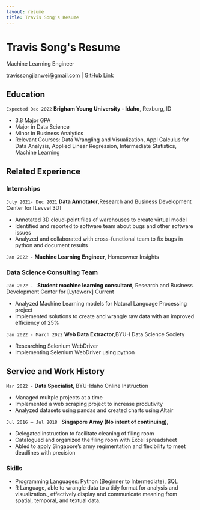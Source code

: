 ```yaml
---
layout: resume
title: Travis Song's Resume
---
```

# Travis Song's Resume
Machine Learning Engineer 

<div id="webaddress">
<a href="travissongjianwei@gmail.com">travissongjianwei@gmail.com</a>
| <a href="https://github.com/Travis-Song-Data">GitHub Link</a>
</div>

<!-- https://www.monique.tech/the-art-of-markdown -->


## Education

`Expected Dec 2022`
__Brigham Young University - Idaho__, Rexburg, ID

- 3.8 Major GPA
- Major in Data Science
- Minor in Business Analytics
- Relevant Courses: Data Wrangling and Visualization, Appl Calculus for Data Analysis, Applied Linear Regression, Intermediate Statistics, Machine Learning

## Related Experience

### Internships

`July 2021- Dec 2021`
__Data Annotator__,Research and Business Development Center for [Levvel 3D]

- Annotated 3D cloud-point files of warehouses to create virtual model
- Identified and reported to software team about bugs and other software issues
- Analyzed and collaborated with cross-functional team to fix bugs in python and document results

`Jan 2022 -`
__Machine Learning Engineer__, Homeowner Insights


### Data Science Consulting Team

`Jan 2022 - `
__Student machine learning consultant__, Research and Business Development Center for [Lyteworx] Current

- Analyzed Machine Learning models for Natural Language Processing project
- Implemented solutions to create and wrangle raw data with an improved efficiency of 25%


`Jan 2022 - March 2022`
__Web Data Extractor__,BYU-I Data Science Society

- Researching Selenium WebDriver
- Implementing Selenium WebDriver using python 

## Service and Work History

`Mar 2022 -`
__Data Specialist__, BYU-Idaho Online Instruction

- Managed multple projects at a time 
- Implemented a web scraping project to increase produtivity
- Analyzed datasets using pandas and created charts using Altair

`Jul 2016 – Jul 2018 `
__Singapore Army (No intent of continuing)__, 

- Delegated instruction to facilitate cleaning of filing room
- Catalogued and organized the filing room with Excel spreadsheet
- Abled to apply Singapore’s army regimentation and flexibility to meet deadlines with precision

### Skills

- Programming Languages: Python (Beginner to Intermediate), SQL 
- R Language, able to wrangle data to a tidy format for analysis and visualization., effectively display and communicate meaning from spatial, temporal, and textual data. 

<!-- ### Footer

Last updated: May 2013 -->


